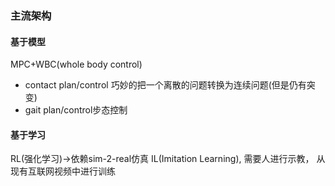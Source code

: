 ### 主流架构
#### 基于模型
MPC+WBC(whole body control)
- contact plan/control
巧妙的把一个离散的问题转换为连续问题(但是仍有突变)
- gait plan/control步态控制
#### 基于学习
RL(强化学习)->依赖sim-2-real仿真
IL(Imitation Learning), 需要人进行示教， 从现有互联网视频中进行训练